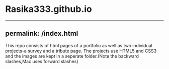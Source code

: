 # Rasika333.github.io
---
permalink: /index.html
---
This repo consists of html pages of a portfolio as well as two individual projects-a survey and a tribute page. The projects use HTML5 and CSS3 and the images are kept in a seperate folder.(Note the backward slashes,Mac uses forward slashes)
